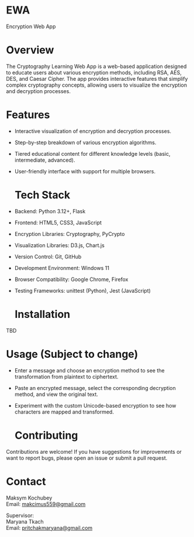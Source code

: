 # EWA
Encryption Web App

  # Overview

The Cryptography Learning Web App is a web-based application designed to educate users about various encryption methods, including RSA, AES, DES, and Caesar Cipher. The app provides interactive features that simplify complex cryptography concepts, allowing users to visualize the encryption and decryption processes.

  # Features

- Interactive visualization of encryption and decryption processes.
- Step-by-step breakdown of various encryption algorithms.
- Tiered educational content for different knowledge levels (basic, intermediate, advanced).
- User-friendly interface with support for multiple browsers.

  # Tech Stack

- Backend: Python 3.12+, Flask
- Frontend: HTML5, CSS3, JavaScript
- Encryption Libraries: Cryptography, PyCrypto
- Visualization Libraries: D3.js, Chart.js
- Version Control: Git, GitHub
- Development Environment: Windows 11
- Browser Compatibility: Google Chrome, Firefox
- Testing Frameworks: unittest (Python), Jest (JavaScript)

  # Installation

TBD
   
  # Usage (Subject to change)

- Enter a message and choose an encryption method to see the transformation from plaintext to ciphertext.
- Paste an encrypted message, select the corresponding decryption method, and view the original text.
- Experiment with the custom Unicode-based encryption to see how characters are mapped and transformed.

  # Contributing

Contributions are welcome! If you have suggestions for improvements or want to report bugs, please open an issue or submit a pull request.

  # Contact
  
Maksym Kochubey  
Email: makcimus559@gmail.com

Supervisor:  
Maryana Tkach  
Email: pritchakmaryana@gmail.com

